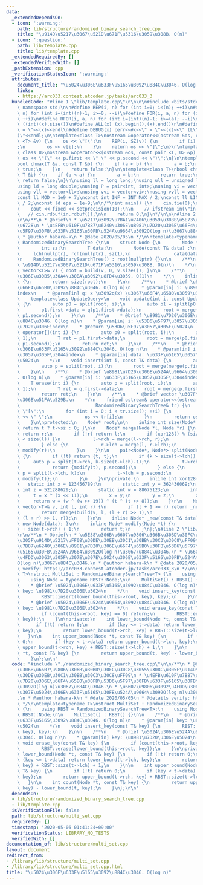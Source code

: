 ```yaml
---
data:
  _extendedDependsOn:
  - icon: ':warning:'
    path: lib/structure/randomized_binary_search_tree.cpp
    title: "\u914D\u5217\u3067\u521D\u671F\u5316\u3059\u308B. O(n)"
  - icon: ':question:'
    path: lib/template.cpp
    title: lib/template.cpp
  _extendedRequiredBy: []
  _extendedVerifiedWith: []
  _pathExtension: cpp
  _verificationStatusIcon: ':warning:'
  attributes:
    document_title: "\u5024\u306E\u633F\u5165\u3092\u884C\u3046. O(log n)"
    links:
    - https://arc033.contest.atcoder.jp/tasks/arc033_3
  bundledCode: "#line 1 \"lib/template.cpp\"\n\n\n\n#include <bits/stdc++.h>\n\nusing\
    \ namespace std;\n\n#define REP(i, n) for (int i=0; i<(n); ++i)\n#define RREP(i,\
    \ n) for (int i=(int)(n)-1; i>=0; --i)\n#define FOR(i, a, n) for (int i=(a); i<(n);\
    \ ++i)\n#define RFOR(i, a, n) for (int i=(int)(n)-1; i>=(a); --i)\n\n#define SZ(x)\
    \ ((int)(x).size())\n#define ALL(x) (x).begin(),(x).end()\n\n#define DUMP(x) cerr<<#x<<\"\
    \ = \"<<(x)<<endl\n#define DEBUG(x) cerr<<#x<<\" = \"<<(x)<<\" (L\"<<__LINE__<<\"\
    )\"<<endl;\n\ntemplate<class T>\nostream &operator<<(ostream &os, const vector\
    \ <T> &v) {\n    os << \"[\";\n    REP(i, SZ(v)) {\n        if (i) os << \", \"\
    ;\n        os << v[i];\n    }\n    return os << \"]\";\n}\n\ntemplate<class T,\
    \ class U>\nostream &operator<<(ostream &os, const pair <T, U> &p) {\n    return\
    \ os << \"(\" << p.first << \" \" << p.second << \")\";\n}\n\ntemplate<class T>\n\
    bool chmax(T &a, const T &b) {\n    if (a < b) {\n        a = b;\n        return\
    \ true;\n    }\n    return false;\n}\n\ntemplate<class T>\nbool chmin(T &a, const\
    \ T &b) {\n    if (b < a) {\n        a = b;\n        return true;\n    }\n   \
    \ return false;\n}\n\nusing ll = long long;\nusing ull = unsigned long long;\n\
    using ld = long double;\nusing P = pair<int, int>;\nusing vi = vector<int>;\n\
    using vll = vector<ll>;\nusing vvi = vector<vi>;\nusing vvll = vector<vll>;\n\n\
    const ll MOD = 1e9 + 7;\nconst int INF = INT_MAX / 2;\nconst ll LINF = LLONG_MAX\
    \ / 2;\nconst ld eps = 1e-9;\n\n/*\nint main() {\n    cin.tie(0);\n    ios::sync_with_stdio(false);\n\
    \    cout << fixed << setprecision(10);\n\n    // ifstream in(\"in.txt\");\n \
    \   // cin.rdbuf(in.rdbuf());\n\n    return 0;\n}\n*/\n\n\n#line 2 \"lib/structure/randomized_binary_search_tree.cpp\"\
    \n\n/**\n * @brief\n * \u5217\u3092\u7BA1\u7406\u3059\u308B\u5E73\u8861\u4E8C\u5206\
    \u6728\n * \u4EFB\u610F\u7B87\u6240\u306E\u8981\u7D20\u306E\u66F4\u65B0\u30FB\u53D6\
    \u5F97\u30FB\u633F\u5165\u30FB\u524A\u9664\u3092O(log n)\u3067\u884C\u3046.\n\
    \ * @author habara-k\n * @date 2020/05/05\n */\n\ntemplate<typename T>\nstruct\
    \ RandomizedBinarySearchTree {\n\n    struct Node {\n        Node *lch, *rch;\n\
    \        int sz;\n        T data;\n        Node(const T& data) :\n           \
    \     lch(nullptr), rch(nullptr), sz(1),\n                data(data) {}\n    };\n\
    \n    RandomizedBinarySearchTree() : root(nullptr) {}\n\n    /**\n    * @brief\
    \ \u914D\u5217\u3067\u521D\u671F\u5316\u3059\u308B. O(n)\n    */\n    void build(const\
    \ vector<T>& v) { root = build(v, 0, v.size()); }\n\n    /**\n    * @brief \u6728\
    \u306E\u30B5\u30A4\u30BA\u3092\u8FD4\u3059. O(1)\n    */\n    inline int size()\
    \ {\n        return size(root);\n    }\n\n    /**\n    * @brief \u8981\u7D20\u306E\
    \u66F4\u65B0\u3092\u884C\u3046. O(log n)\n    * @param[in] i: \u8981\u7D20\u306E\
    index\n    * @param[in] q: x \u3092q(x) \u3067\u66F4\u65B0\u3059\u308B.\n    */\n\
    \    template<class UpdateQuery>\n    void update(int i, const UpdateQuery& q)\
    \ {\n        auto p0 = split(root, i);\n        auto p1 = split(p0.second, 1);\n\
    \        p1.first->data = q(p1.first->data);\n        root = merge(p0.first, merge(p1.first,\
    \ p1.second));\n    }\n\n    /**\n    * @brief \u8981\u7D20\u306E\u53D6\u5F97\u3092\
    \u884C\u3046. O(log n)\n    * @param[in] i: \u53D6\u5F97\u3057\u305F\u3044\u8981\
    \u7D20\u306Eindex\n    * @return \u53D6\u5F97\u3057\u305F\u5024\n    */\n    T\
    \ operator[](int i) {\n        auto p0 = split(root, i);\n        auto p1 = split(p0.second,\
    \ 1);\n        T ret = p1.first->data;\n        root = merge(p0.first, merge(p1.first,\
    \ p1.second));\n        return ret;\n    }\n\n    /**\n    * @brief \u8981\u7D20\
    \u306E\u633F\u5165\u3092\u884C\u3046. O(log n)\n    * @param[in] i: \u633F\u5165\
    \u3057\u305F\u3044index\n    * @param[in] data: \u633F\u5165\u3057\u305F\u3044\
    \u5024\n    */\n    void insert(int i, const T& data) {\n        auto q = _new(data);\n\
    \        auto p = split(root, i);\n        root = merge(merge(p.first, q), p.second);\n\
    \    }\n\n    /**\n    * @brief \u8981\u7D20\u306E\u524A\u9664\u3092\u884C\u3046\
    . O(log n)\n    * @param[in] i: \u633F\u5165\u3057\u305F\u3044index\n    */\n\
    \    T erase(int i) {\n        auto p = split(root, i);\n        auto q = split(p.second,\
    \ 1);\n        T ret = q.first->data;\n        root = merge(p.first, q.second);\n\
    \        return ret;\n    }\n\n    /**\n    * @brief vector \u307F\u305F\u3044\
    \u306B\u51FA\u529B.\n    */\n    friend ostream& operator<<(ostream& os,\n   \
    \                            RandomizedBinarySearchTree& tr) {\n        os <<\
    \ \"[\";\n        for (int i = 0; i < tr.size(); ++i) {\n            if (i) os\
    \ << \" \";\n            os << tr[i];\n        }\n        return os << \"]\";\n\
    \    }\n\nprotected:\n    Node* root;\n\n    inline int size(Node* t) const {\
    \ return t ? t->sz : 0; }\n\n    Node* merge(Node *l, Node *r) {\n        if (!l)\
    \ return r;\n        if (!r) return l;\n        if (xor128() % (size(l) + size(r))\
    \ < size(l)) {\n            l->rch = merge(l->rch, r);\n            return modify(l);\n\
    \        } else {\n            r->lch = merge(l, r->lch);\n            return\
    \ modify(r);\n        }\n    }\n\n    pair<Node*, Node*> split(Node* t, int k)\
    \ {\n        if (!t) return {t, t};\n        if (k > size(t->lch)) {\n       \
    \     auto p = split(t->rch, k-size(t->lch)-1);\n            t->rch = p.first;\n\
    \            return {modify(t), p.second};\n        } else {\n            auto\
    \ p = split(t->lch, k);\n            t->lch = p.second;\n            return {p.first,\
    \ modify(t)};\n        }\n    }\n\nprivate:\n    inline int xor128() {\n     \
    \   static int x = 123456789;\n        static int y = 362436069;\n        static\
    \ int z = 521288629;\n        static int w = 88675123;\n        int t;\n\n   \
    \     t = x ^ (x << 11);\n        x = y;\n        y = z;\n        z = w;\n   \
    \     return w = (w ^ (w >> 19)) ^ (t ^ (t >> 8));\n    }\n\n    Node* build(const\
    \ vector<T>& v, int l, int r) {\n        if (l + 1 >= r) return _new(v[l]);\n\
    \        return merge(build(v, l, (l + r) >> 1),\n                     build(v,\
    \ (l + r) >> 1, r));\n    }\n\n    inline Node* _new(const T& data) const { return\
    \ new Node(data); }\n\n    inline Node* modify(Node *t) {\n        t->sz = size(t->lch)\
    \ + size(t->rch) + 1;\n        return t;\n    }\n};\n#line 2 \"lib/structure/multi_set.cpp\"\
    \n\n/**\n * @brief\n * \u5E38\u306B\u6607\u9806\u306B\u30BD\u30FC\u30C8\u3055\u308C\
    \u305F\u914D\u5217\uFF08\u30DE\u30EB\u30C1\u30BB\u30C3\u30C8\uFF09\n * \u4EFB\u610F\
    \u7B87\u6240\u306E\u8981\u7D20\u306E\u66F4\u65B0\u30FB\u53D6\u5F97\u30FB\u633F\
    \u5165\u30FB\u524A\u9664\u3092O(log n)\u3067\u884C\u3046.\n * \u6607\u9806\u3092\
    \u4FDD\u3063\u305F\u307E\u307E\u5024\u306E\u633F\u5165\u30FB\u524A\u9664\u3092\
    O(log n)\u3067\u884C\u3046.\n * @author habara-k\n * @date 2020/05/05\n * @details\
    \ verify: https://arc033.contest.atcoder.jp/tasks/arc033_3\n */\n\ntemplate<typename\
    \ T>\nstruct MultiSet : RandomizedBinarySearchTree<T> {\n    using RBST = RandomizedBinarySearchTree<T>;\n\
    \    using Node = typename RBST::Node;\n\n    MultiSet() : RBST() {}\n\n    /**\n\
    \    * @brief \u5024\u306E\u633F\u5165\u3092\u884C\u3046. O(log n)\n    * @param[in]\
    \ key: \u8981\u7D20\u306E\u5024\n    */\n    void insert_key(const T& key) {\n\
    \        RBST::insert(lower_bound(this->root, key), key);\n    }\n\n    /**\n\
    \    * @brief \u5024\u306E\u524A\u9664\u3092\u884C\u3046. O(log n)\n    * @param[in]\
    \ key: \u8981\u7D20\u306E\u5024\n    */\n    void erase_key(const T& key) {\n\
    \        if (count(this->root, key) == 0) return;\n        RBST::erase(lower_bound(this->root,\
    \ key));\n    }\n\nprivate:\n    int lower_bound(Node *t, const T& key) {\n  \
    \      if (!t) return 0;\n        if (key <= t->data) return lower_bound(t->lch,\
    \ key);\n        return lower_bound(t->rch, key) + RBST::size(t->lch) + 1;\n \
    \   }\n\n    int upper_bound(Node *t, const T& key) {\n        if (!t) return\
    \ 0;\n        if (key < t->data) return upper_bound(t->lch, key);\n        return\
    \ upper_bound(t->rch, key) + RBST::size(t->lch) + 1;\n    }\n\n    int count(Node\
    \ *t, const T& key) {\n        return upper_bound(t, key) - lower_bound(t, key);\n\
    \    }\n};\n\n"
  code: "#include \"./randomized_binary_search_tree.cpp\"\n\n/**\n * @brief\n * \u5E38\
    \u306B\u6607\u9806\u306B\u30BD\u30FC\u30C8\u3055\u308C\u305F\u914D\u5217\uFF08\
    \u30DE\u30EB\u30C1\u30BB\u30C3\u30C8\uFF09\n * \u4EFB\u610F\u7B87\u6240\u306E\u8981\
    \u7D20\u306E\u66F4\u65B0\u30FB\u53D6\u5F97\u30FB\u633F\u5165\u30FB\u524A\u9664\
    \u3092O(log n)\u3067\u884C\u3046.\n * \u6607\u9806\u3092\u4FDD\u3063\u305F\u307E\
    \u307E\u5024\u306E\u633F\u5165\u30FB\u524A\u9664\u3092O(log n)\u3067\u884C\u3046\
    .\n * @author habara-k\n * @date 2020/05/05\n * @details verify: https://arc033.contest.atcoder.jp/tasks/arc033_3\n\
    \ */\n\ntemplate<typename T>\nstruct MultiSet : RandomizedBinarySearchTree<T>\
    \ {\n    using RBST = RandomizedBinarySearchTree<T>;\n    using Node = typename\
    \ RBST::Node;\n\n    MultiSet() : RBST() {}\n\n    /**\n    * @brief \u5024\u306E\
    \u633F\u5165\u3092\u884C\u3046. O(log n)\n    * @param[in] key: \u8981\u7D20\u306E\
    \u5024\n    */\n    void insert_key(const T& key) {\n        RBST::insert(lower_bound(this->root,\
    \ key), key);\n    }\n\n    /**\n    * @brief \u5024\u306E\u524A\u9664\u3092\u884C\
    \u3046. O(log n)\n    * @param[in] key: \u8981\u7D20\u306E\u5024\n    */\n   \
    \ void erase_key(const T& key) {\n        if (count(this->root, key) == 0) return;\n\
    \        RBST::erase(lower_bound(this->root, key));\n    }\n\nprivate:\n    int\
    \ lower_bound(Node *t, const T& key) {\n        if (!t) return 0;\n        if\
    \ (key <= t->data) return lower_bound(t->lch, key);\n        return lower_bound(t->rch,\
    \ key) + RBST::size(t->lch) + 1;\n    }\n\n    int upper_bound(Node *t, const\
    \ T& key) {\n        if (!t) return 0;\n        if (key < t->data) return upper_bound(t->lch,\
    \ key);\n        return upper_bound(t->rch, key) + RBST::size(t->lch) + 1;\n \
    \   }\n\n    int count(Node *t, const T& key) {\n        return upper_bound(t,\
    \ key) - lower_bound(t, key);\n    }\n};\n\n"
  dependsOn:
  - lib/structure/randomized_binary_search_tree.cpp
  - lib/template.cpp
  isVerificationFile: false
  path: lib/structure/multi_set.cpp
  requiredBy: []
  timestamp: '2020-05-06 01:41:24+09:00'
  verificationStatus: LIBRARY_NO_TESTS
  verifiedWith: []
documentation_of: lib/structure/multi_set.cpp
layout: document
redirect_from:
- /library/lib/structure/multi_set.cpp
- /library/lib/structure/multi_set.cpp.html
title: "\u5024\u306E\u633F\u5165\u3092\u884C\u3046. O(log n)"
---
```

